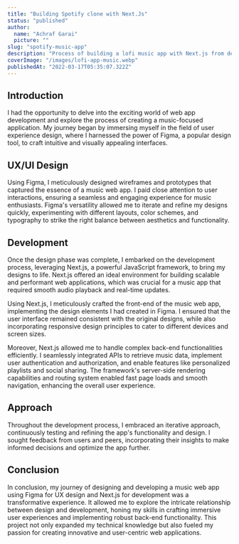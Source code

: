 ```yaml
---
title: "Building Spotify clone with Next.Js"
status: "published"
author:
  name: "Achraf Garai"
  picture: ""
slug: "spotify-music-app"
description: "Process of building a lofi music app with Next.js from design to deployment"
coverImage: "/images/lofi-app-music.webp"
publishedAt: "2022-03-17T05:35:07.322Z"
---
```


## Introduction

I had the opportunity to delve into the exciting world of web app development and explore the process of creating a music-focused application. My journey began by immersing myself in the field of user experience design, where I harnessed the power of Figma, a popular design tool, to craft intuitive and visually appealing interfaces.

## UX/UI Design

Using Figma, I meticulously designed wireframes and prototypes that captured the essence of a music web app. I paid close attention to user interactions, ensuring a seamless and engaging experience for music enthusiasts. Figma's versatility allowed me to iterate and refine my designs quickly, experimenting with different layouts, color schemes, and typography to strike the right balance between aesthetics and functionality.

## Development

Once the design phase was complete, I embarked on the development process, leveraging Next.js, a powerful JavaScript framework, to bring my designs to life. Next.js offered an ideal environment for building scalable and performant web applications, which was crucial for a music app that required smooth audio playback and real-time updates.

Using Next.js, I meticulously crafted the front-end of the music web app, implementing the design elements I had created in Figma. I ensured that the user interface remained consistent with the original designs, while also incorporating responsive design principles to cater to different devices and screen sizes.

Moreover, Next.js allowed me to handle complex back-end functionalities efficiently. I seamlessly integrated APIs to retrieve music data, implement user authentication and authorization, and enable features like personalized playlists and social sharing. The framework's server-side rendering capabilities and routing system enabled fast page loads and smooth navigation, enhancing the overall user experience.

## Approach

Throughout the development process, I embraced an iterative approach, continuously testing and refining the app's functionality and design. I sought feedback from users and peers, incorporating their insights to make informed decisions and optimize the app further.

## Conclusion

In conclusion, my journey of designing and developing a music web app using Figma for UX design and Next.js for development was a transformative experience. It allowed me to explore the intricate relationship between design and development, honing my skills in crafting immersive user experiences and implementing robust back-end functionality. This project not only expanded my technical knowledge but also fueled my passion for creating innovative and user-centric web applications.
